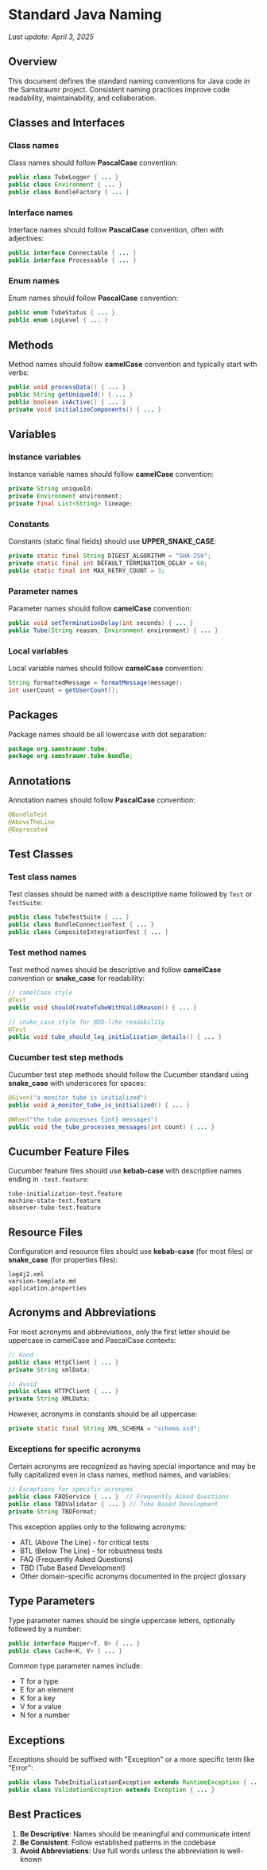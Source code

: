 <!--
Copyright (c) 2025 Eric C. Mumford (@heymumford)

This software was developed with analytical assistance from AI tools 
including Claude 3.7 Sonnet, Claude Code, and Google Gemini Deep Research,
which were used as paid services. All intellectual property rights 
remain exclusively with the copyright holder listed above.

Licensed under the Mozilla Public License 2.0
-->


# Standard Java Naming

*Last update: April 3, 2025*

## Overview

This document defines the standard naming conventions for Java code in the Samstraumr project. Consistent naming practices improve code readability, maintainability, and collaboration.

## Classes and Interfaces

### Class names

Class names should follow **PascalCase** convention:

```java
public class TubeLogger { ... }
public class Environment { ... }
public class BundleFactory { ... }
```

### Interface names

Interface names should follow **PascalCase** convention, often with adjectives:

```java
public interface Connectable { ... }
public interface Processable { ... }
```

### Enum names

Enum names should follow **PascalCase** convention:

```java
public enum TubeStatus { ... }
public enum LogLevel { ... }
```

## Methods

Method names should follow **camelCase** convention and typically start with verbs:

```java
public void processData() { ... }
public String getUniqueId() { ... }
public boolean isActive() { ... }
private void initializeComponents() { ... }
```

## Variables

### Instance variables

Instance variable names should follow **camelCase** convention:

```java
private String uniqueId;
private Environment environment;
private final List<String> lineage;
```

### Constants

Constants (static final fields) should use **UPPER_SNAKE_CASE**:

```java
private static final String DIGEST_ALGORITHM = "SHA-256";
private static final int DEFAULT_TERMINATION_DELAY = 60;
public static final int MAX_RETRY_COUNT = 3;
```

### Parameter names

Parameter names should follow **camelCase** convention:

```java
public void setTerminationDelay(int seconds) { ... }
public Tube(String reason, Environment environment) { ... }
```

### Local variables

Local variable names should follow **camelCase** convention:

```java
String formattedMessage = formatMessage(message);
int userCount = getUserCount();
```

## Packages

Package names should be all lowercase with dot separation:

```java
package org.samstraumr.tube;
package org.samstraumr.tube.bundle;
```

## Annotations

Annotation names should follow **PascalCase** convention:

```java
@BundleTest
@AboveTheLine
@Deprecated
```

## Test Classes

### Test class names

Test classes should be named with a descriptive name followed by `Test` or `TestSuite`:

```java
public class TubeTestSuite { ... }
public class BundleConnectionTest { ... }
public class CompositeIntegrationTest { ... }
```

### Test method names

Test method names should be descriptive and follow **camelCase** convention or **snake_case** for readability:

```java
// camelCase style
@Test
public void shouldCreateTubeWithValidReason() { ... }

// snake_case style for BDD-like readability
@Test
public void tube_should_log_initialization_details() { ... }
```

### Cucumber test step methods

Cucumber test step methods should follow the Cucumber standard using **snake_case** with underscores for spaces:

```java
@Given("a monitor tube is initialized")
public void a_monitor_tube_is_initialized() { ... }

@When("the tube processes {int} messages")
public void the_tube_processes_messages(int count) { ... }
```

## Cucumber Feature Files

Cucumber feature files should use **kebab-case** with descriptive names ending in `-test.feature`:

```
tube-initialization-test.feature
machine-state-test.feature
observer-tube-test.feature
```

## Resource Files

Configuration and resource files should use **kebab-case** (for most files) or **snake_case** (for properties files):

```
log4j2.xml
version-template.md
application.properties
```

## Acronyms and Abbreviations

For most acronyms and abbreviations, only the first letter should be uppercase in camelCase and PascalCase contexts:

```java
// Good
public class HttpClient { ... }
private String xmlData;

// Avoid
public class HTTPClient { ... }
private String XMLData;
```

However, acronyms in constants should be all uppercase:

```java
private static final String XML_SCHEMA = "schema.xsd";
```

### Exceptions for specific acronyms

Certain acronyms are recognized as having special importance and may be fully capitalized even in class names, method names, and variables:

```java
// Exceptions for specific acronyms
public class FAQService { ... }  // Frequently Asked Questions
public class TBDValidator { ... } // Tube Based Development
private String TBDFormat;
```

This exception applies only to the following acronyms:
- ATL (Above The Line) - for critical tests
- BTL (Below The Line) - for robustness tests
- FAQ (Frequently Asked Questions)
- TBD (Tube Based Development)
- Other domain-specific acronyms documented in the project glossary

## Type Parameters

Type parameter names should be single uppercase letters, optionally followed by a number:

```java
public interface Mapper<T, U> { ... }
public class Cache<K, V> { ... }
```

Common type parameter names include:
- T for a type
- E for an element
- K for a key
- V for a value
- N for a number

## Exceptions

Exceptions should be suffixed with "Exception" or a more specific term like "Error":

```java
public class TubeInitializationException extends RuntimeException { ... }
public class ValidationException extends Exception { ... }
```

## Best Practices

1. **Be Descriptive**: Names should be meaningful and communicate intent
2. **Be Consistent**: Follow established patterns in the codebase
3. **Avoid Abbreviations**: Use full words unless the abbreviation is well-known
